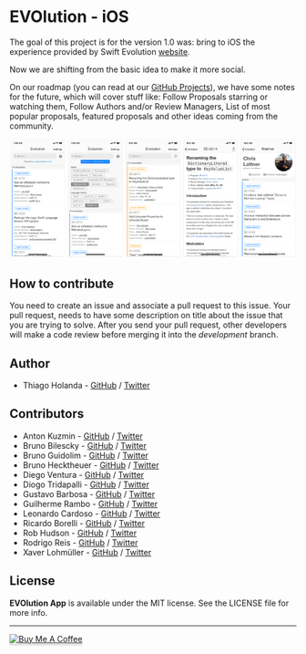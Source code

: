 # EVOlution - iOS

The goal of this project is for the version 1.0 was: bring to iOS the experience provided by Swift Evolution [website](https://apple.github.io/swift-evolution).

Now we are shifting from the basic idea to make it more social. 

On our roadmap (you can read at our [GitHub Projects](https://github.com/Evolution-App/iOS/projects/2)), we have some notes for the future, which will cover stuff like: Follow Proposals starring or watching them, Follow Authors and/or Review Managers, List of most popular proposals, featured proposals and other ideas coming from the community.

![](images/screenshots_base.png)

## How to contribute

You need to create an issue and associate a pull request to this issue. Your pull request, needs to have some description on title about the issue that you are trying to solve. 
After you send your pull request, other developers will make a code review before merging it into the _development_ branch.


## Author

- Thiago Holanda - [GitHub](https://github.com/unnamedd) / [Twitter](https://twitter.com/tholanda)


## Contributors 

- Anton Kuzmin - [GitHub](https://github.com/uuttff8) / [Twitter](https://twitter.com/babnikbezbab)
- Bruno Bilescky - [GitHub](https://github.com/brunogb) / [Twitter](https://twitter.com/bgondim)
- Bruno Guidolim - [GitHub](https://github.com/bguidolim) / [Twitter](https://twitter.com/bguidolim)
- Bruno Hecktheuer - [GitHub](https://github.com/bbheck) / [Twitter](https://twitter.com/brunobheck)
- Diego Ventura - [GitHub](https://github.com/diegoventura) / [Twitter](https://twitter.com/venturadiego)
- Diogo Tridapalli - [GitHub](https://github.com/diogot) / [Twitter](https://twitter.com/diogot)
- Gustavo Barbosa - [GitHub](https://github.com/barbosa) / [Twitter](https://twitter.com/gustavocsb)
- Guilherme Rambo - [GitHub](https://github.com/insidegui) / [Twitter](https://twitter.com/insidegui)
- Leonardo Cardoso - [GitHub](https://github.com/leonardocardoso) / [Twitter](https://twitter.com/leocardz)
- Ricardo Borelli - [GitHub](https://github.com/rabc) / [Twitter](https://twitter.com/rabc)
- Rob Hudson - [GitHub](https://github.com/robtimp) / [Twitter](https://twitter.com/robtimp)
- Rodrigo Reis - [GitHub](https://github.com/digoreis) / [Twitter](https://twitter.com/digoreis)
- Xaver Lohmüller - [GitHub](https://github.com/xaverlohmueller) / [Twitter](https://twitter.com/binaryXML)


## License

**EVOlution App** is available under the MIT license. See the LICENSE file for more info. 


---
<a href="https://www.buymeacoffee.com/tholanda"><img src="https://www.buymeacoffee.com/assets/img/custom_images/orange_img.png" alt="Buy Me A Coffee" style="height: 41px !important;width: 174px !important;box-shadow: 0px 3px 2px 0px rgba(190, 190, 190, 0.5) !important;-webkit-box-shadow: 0px 3px 2px 0px rgba(190, 190, 190, 0.5) !important;" target="_blank"></a>
